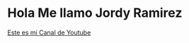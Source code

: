 <h1>Hola Me llamo Jordy Ramirez</h1>
<a href="https://www.youtube.com/channel/UClj7HE1mg5jU1O7JENJwkZw">Este es mi Canal de Youtube</a>
<br>
<style  "display: flex; gap: 16px;">
  <section class="layout">
    <div>1</div>
    <div>2</div>
    <div>3</div>
  </section>
</style>


<!--
**dobler22/dobler22** is a ✨ _special_ ✨ repository because its `README.md` (this file) appears on your GitHub profile.

Here are some ideas to get you started:

- 🔭 I’m currently working on ...
- 🌱 I’m currently learning ...
- 👯 I’m looking to collaborate on ...
- 🤔 I’m looking for help with ...
- 💬 Ask me about ...
- 📫 How to reach me: ...
- 😄 Pronouns: ...
- ⚡ Fun fact: ...

-->
